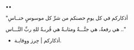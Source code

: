 ••

"أذكاركم في كل يومٍ حصنكم 
 من شرِّ كل موسوسٍ خنــاسِ

 هي رفعةٌ، هي جنَّـــةٌ ومثابـةٌ
 هي قُربـةٌ للهِ ربِّ النَّـــاس .."

- أذكاركم | حِرز ووِقايـة.